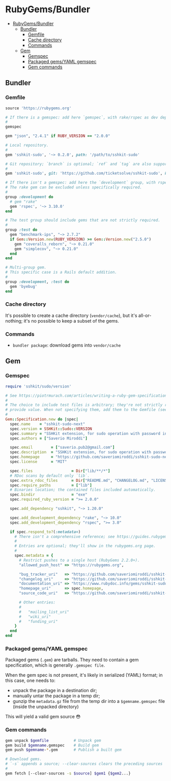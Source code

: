 # RubyGems/Bundler

- [RubyGems/Bundler](#rubygemsbundler)
  - [Bundler](#bundler)
    - [Gemfile](#gemfile)
    - [Cache directory](#cache-directory)
    - [Commands](#commands)
  - [Gem](#gem)
    - [Gemspec](#gemspec)
    - [Packaged gems/YAML gemspec](#packaged-gemsyaml-gemspec)
    - [Gem commands](#gem-commands)

## Bundler

### Gemfile

```ruby
source 'https://rubygems.org'

# If there is a gemspec: add here `gemspec`, with rake/rspec as dev dependencies.
#
gemspec

gem "json", "2.4.1" if RUBY_VERSION == "2.0.0"

# Local repository.
#
gem 'sshkit-sudo', '~> 0.2.0', path: '/path/to/sshkit-sudo'

# Git repository; `branch` is optional; `ref` and `tag` are also supported.
#
gem 'sshkit-sudo', git: 'https://github.com/ticketsolve/sshkit-sudo', branch: 'mytest'

# If there isn't a gemspec: add here the `development` group, with rspec.
# The rake gem can be excluded unless specifically required.
#
group :development do
  # gem "rake"
  gem 'rspec', '~> 3.10.0'
end

# The test group should include gems that are not strictly required.
#
group :test do
  gem "benchmark-ips", "~> 2.7.2"
  if Gem::Version.new(RUBY_VERSION) >= Gem::Version.new("2.5.0")
    gem "coveralls_reborn", "~> 0.21.0"
    gem "simplecov", "~> 0.21.0"
  end
end

# Multi-group gem.
# This specific case is a Rails default addition.
#
group :development, :test do
  gem 'byebug'
end
```

### Cache directory

It's possible to create a cache directory (`vendor/cache`), but it's all-or-nothing; it's no possible to keep a subset of the gems.

### Commands

- `bundler package`: download gems into `vendor/cache`

## Gem

### Gemspec

```ruby
require 'sshkit/sudo/version'

# See https://piotrmurach.com/articles/writing-a-ruby-gem-specification for a good summary.
#
# The choice to include test files is arbitrary; they're not strictly required, and they don't necessarily
# provide value. When not specifying them, add them to the Gemfile (see specific section).
#
Gem::Specification.new do |spec|
  spec.name    = "sshkit-sudo-next"
  spec.version = SSHKit::Sudo::VERSION
  spec.summary = "SSHKit extension, for sudo operation with password input."
  spec.authors = ["Saverio Miroddi"]

  spec.email        = ["saverio.pub2@gmail.com"]
  spec.description  = "SSHKit extension, for sudo operation with password input."
  spec.homepage     = "https://github.com/saveriomiroddi/sshkit-sudo-next"
  spec.license      = "MIT"

  spec.files                 = Dir["lib/**/*"]
  # RDoc scans by default only `lib`.
  spec.extra_rdoc_files      = Dir["README.md", "CHANGELOG.md", "LICENSE.txt"]
  spec.require_paths         = ["lib"]
  # Binaries location; the contained files included automatically.
  spec.bindir                = "exe"
  spec.required_ruby_version = ">= 2.0.0"

  spec.add_dependency "sshkit", "~> 1.20.0"

  spec.add_development_dependency "rake", "~> 10.0"
  spec.add_development_dependency "rspec", ">= 3.0"

  if spec.respond_to?(:metadata=)
    # There isn't a comprehensive reference; see https://guides.rubygems.org/specification-reference.
    #
    # Entries are optional; they'll show in the rubygems.org page.
    #
    spec.metadata = {
      # Restrict pushes to a single host (RubyGems 2.2.0+).
      "allowed_push_host" => "https://rubygems.org",

      "bug_tracker_uri"   => "https://github.com/saveriomiroddi/sshkit-sudo-next/issues",
      "changelog_uri"     => "https://github.com/saveriomiroddi/sshkit-sudo-next/blob/master/CHANGELOG.md",
      "documentation_uri" => "https://www.rubydoc.info/gems/sshkit-sudo-next",
      "homepage_uri"      => spec.homepage,
      "source_code_uri"   => "https://github.com/saveriomiroddi/sshkit-sudo-next"

      # Other entries:
      #
      #   "mailing_list_uri"
      #   "wiki_uri"
      #   "funding_uri"
    }
  end
end
```

### Packaged gems/YAML gemspec

Packaged gems (`.gem`) are tarballs. They need to contain a gem specification, which is generally `.gemspec file`.

When the gem spec is not present, it's likely in serialized (YAML) format; in this case, one needs to:

- unpack the package in a destination dir;
- manually untar the package in a temp dir;
- gunzip the `metadata.gz` file from the temp dir into a `$gemname.gemspec` file (inside the unpacked directory)

This will yield a valid gem source 😳

### Gem commands

```sh
gem unpack $gemfile           # Unpack gem
gem build $gemname.gemspec    # Build gem
gem push $gemname-*.gem       # Publish a built gem

# Download gems.
# `-s` appends a source; --clear-sources clears the preceding sources
#
gem fetch [--clear-sources -s $source] $gem1 {$gem2...}
```
